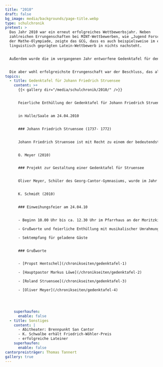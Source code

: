 ```yaml
---
title: "2010"
draft: false
bg_image: media/backgrounds/page-title.webp
type: schulchronik
pretext: >
  Das Jahr 2010 war ein erneut erfolgreiches Wettbewerbsjahr. Neben
  zahlreichen Errungenschaften bei MINT-Wettbewerben, wie „Jugend Forscht“ oder
  der Mathe-Olympiade, zeigte das GCG, dass es auch beispielsweise im eher
  linguistisch geprägten Latein-Wettbewerb in nichts nachsteht.


  Außerdem wurde die im vergangenen Jahr entworfene Gedenktafel für den dänischen Reformer Johann Friedrich Struensee feierlich eingeweiht.


  Die aber wohl erfolgreichste Errungenschaft war der Beschluss, das alte Schulgebäude in der Mulde-Straße, welches zur dreckigsten Schule Deutschlands gekürt wurde, abzureißen und als Gymnasium in das modernere Gebäude in der Tor-Straße umzuziehen.
topics:
  - title: Gedenktafel für Johann Friedrich Struensee
    content: >+
      {{< gallery dir="/media/schulchronik/2010/" />}}


      Feierliche Enthüllung der Gedenktafel für Johann Friedrich Struensee


      in Halle/Saale am 24.04.2010


      ### Johann Friedrich Struensee (1737- 1772)


      Johann Friedrich Struensee ist mit Recht zu einem der bedeutendsten Vertreter der europäischen Aufklärung zu zählen. Der 1737 in Halle (Saale) geborene spätere dänische Staatsmann hat in seinem Leben viel Gutes und vor allem Großes geleistet. Nachdem er sein Medizinstudium in Halle beendet hatte, wurde er überraschend Armenarzt im damaligen dänischen Altona bei Hamburg. Er ging von Vorurteilen und dogmatischen Irrlehren unbelastet an schier unlösbar anmutende Probleme heran, traf von Fall zu Fall die dem gesunden Menschenverstand entsprechende zweckmäßigste Behandlungsmethode. Die schnellen und klaren Anweisungen mit der prompt einsetzenden Verbesserung der Situation der Patienten waren sein Geheimnis für medizinische Erfolge. Für Struensee war die Arbeit Ehrensache, er akzeptierte einen Hungerlohn und erkannte, dass Medizin, Soziales und Politik nicht zu trennen sind. Schon früh lass er aufklärerische Schriften und publizierte selbst. Nachdem er auch dem dänischen König bei seiner psychischen Erkrankung helfen konnte und das Vertrauen des gleichen erworben hatte, wurde Struensee 1770 zum ersten Staatsminister ernannt. In knapp 16 Monaten erließ er über 1800 Verordnungen, die aus dem rückständigen, feudalen Dänemark einen aufgeklärten, liberalen und freien Staat machten. Er bereitete die Bauernbefreiung vor, führte als erster die absolute Pressefreiheit ein und verbot den Handel mit Sklaven. Des Weiteren ließ er die erste Babyklappe Europas einrichten und nutzte staatliche Lotterien zur Finanzierung von Waisenhäusern. Struensee verschwand aber genauso schnell wieder von der Bühne, wie er emporgestiegen war. Eine Beziehung zur Königin und die Zeugung eines Kindes mit ihr nutzten seine Feinde als Anlass für seinen Sturz. Er endete mit 34 Jahren auf dem Schafott, enthauptet und gerädert. Struensee geriet in Vergessenheit und bis heute wird ihm nicht die Anerkennung zuteil, die ihm gebührt.


      O. Meyer (2010)


      ### Projekt zur Gestaltung einer Gedenktafel für Struensee


      Oliver Meyer, Schüler des Georg-Cantor-Gymnasiums, wurde im Jahr 2009 Landessieger im Geschichtswettbewerb des Bundespräsidenten zum Thema: Helden verehrt – verkannt – vergessen. Er schrieb seine Arbeit über den Hallenser Arzt und Reformer J.F. Struensee. Dieser Mann bekommt in seiner Heimatstadt nicht die gebührende Anerkennung. Daher wurde der Versuch gewagt, ein Loch in der städtischen Kulturlandschaft zu schließen und diesem herausragenden Mann ein würdiges Denkmal in seiner Heimatstadt zu setzen. O.Meyer und seine Tutorin Kerstin Schmidt, Lehrerin am Georg – Cantor – Gymnasium, riefen ein Projekt zur Gestaltung einer Gedenktafel ins Leben. Als Ersatz für die 1937 von Gustav Weidanz geschaffene und verschwundene Tafel sollte eine neue Bronzetafel an das Pfarrhaus an der Moritzkirche angebracht werden. Der Bildhauer Martin Roedel übernahm sehr gern diesen Auftrag. Mit Unterstützung der Stadt Halle, insbesondere durch die Hilfe von Herrn Norbert Böhnke, Referent des Beigeordneten für Kultur, konnte die Finanzierung des Projektes abgesichert werden. Die Saalesparkasse förderte die Realisierung des Projektes aus Mitteln des PS – Lotteriesparens. Die Initiatoren arbeiteten eng mit dem Stadtmuseum Halle, dem Stadtarchiv, den Franckeschen Stiftungen und der Katholischen Propstei St. Franziskus & St. Elisabeth in Halle zusammen. Neben den Initiatoren gehörten zur neugebildeten Arbeitsgruppe: Herr Propst Hentschel, Herr Ralf Rodewald (Custos des Stadtmuseums) und Herr Dr. Ulrich Müller (Schulleiter des Georg – Cantor – Gymnasiums). In mehreren Arbeitsgruppensitzungen vollzog sich der Prozess der Gestaltung der Tafel über die Entwürfe bis zur fertigen Bronzetafel. Hoffen wir, dass mit dieser Tafel Struensee in das Gedächtnis der Hallenser und Touristen zurückkehrt.


      K. Schmidt (2010)


      ### Einweihungsfeier am 24.04.10


      - Beginn 10.00 Uhr bis ca. 12.30 Uhr im Pfarrhaus an der Moritzkirche

      - Grußworte und feierliche Enthüllung mit musikalischer Umrahmung durch die Instrumentalgruppe und den Chor des Georg – Cantor – Gymnasiums Halle

      - Sektempfang für geladene Gäste


      ### Grußworte


      - [Propst Hentschel](/chronikseiten/gedenktafel-1)

      - [Hauptpastor Markus Löwe](/chronikseiten/gedenktafel-2)

      - [Roland Struensee](/chronikseiten/gedenktafel-3)

      - [Oliver Meyer](/chronikseiten/gedenktafel-4)




    superhaufen:
      enable: false
  - title: Sonstiges
    content: |
      - Abitheater: Brennpunkt San Cantor
      - K. Schwalbe erhält Friedrich-Wöhler-Preis
      - erfolgreiche Lateiner
    superhaufen:
      enable: false
cantorpreisträger: Thomas Tannert
gallery: true
---
```


